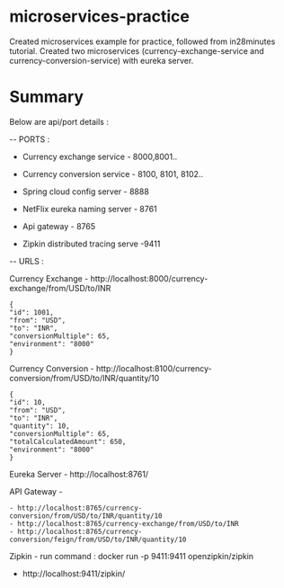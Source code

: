 # microservices-practice
Created microservices example for practice, followed from in28minutes tutorial.
Created two microservices (currency-exchange-service and currency-conversion-service) with eureka server.

# Summary
Below are api/port details :

-- PORTS :

- Currency exchange service - 8000,8001..
- Currency conversion service - 8100, 8101, 8102..

- Spring cloud config server - 8888
- NetFlix eureka naming server - 8761
- Api gateway - 8765
- Zipkin distributed tracing serve -9411


-- URLS :

Currency Exchange -
	http://localhost:8000/currency-exchange/from/USD/to/INR

	{
	"id": 1001,
	"from": "USD",
	"to": "INR",
	"conversionMultiple": 65,
	"environment": "8000"
	}

Currency Conversion -
	http://localhost:8100/currency-conversion/from/USD/to/INR/quantity/10
	
	{
	"id": 10,
	"from": "USD",
	"to": "INR",
	"quantity": 10,
	"conversionMultiple": 65,
	"totalCalculatedAmount": 650,
	"environment": "8000"
	}
	
	
Eureka Server -
	http://localhost:8761/
	
API Gateway -

	- http://localhost:8765/currency-conversion/from/USD/to/INR/quantity/10
	- http://localhost:8765/currency-exchange/from/USD/to/INR
	- http://localhost:8765/currency-conversion/feign/from/USD/to/INR/quantity/10
	
Zipkin - 
run command : docker run -p 9411:9411 openzipkin/zipkin
- http://localhost:9411/zipkin/
